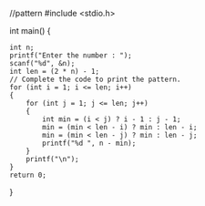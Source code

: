 //pattern
#include <stdio.h>

int main()
{

    int n;
    printf("Enter the number : ");
    scanf("%d", &n);
    int len = (2 * n) - 1;
    // Complete the code to print the pattern.
    for (int i = 1; i <= len; i++)
    {
        for (int j = 1; j <= len; j++)
        {
            int min = (i < j) ? i - 1 : j - 1;
            min = (min < len - i) ? min : len - i;
            min = (min < len - j) ? min : len - j;
            printf("%d ", n - min);
        }
        printf("\n");
    }
    return 0;
}
